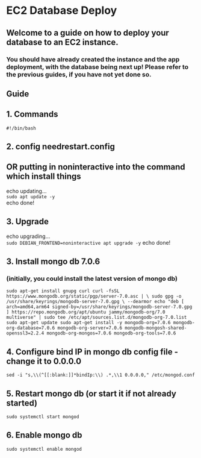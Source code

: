 # EC2 Database Deploy

## Welcome to a guide on how to deploy your database to an EC2 instance.

### You should have already created the instance and the app deployment, with the database being next up! Please refer to the previous guides, if you have not yet done so.

## Guide
## 1. Commands
`#!/bin/bash`

## 2. config needrestart.config
## OR putting in noninteractive into the command which install things

echo updating... <br>
`sudo apt update -y` <br>
echo done!

## 3. Upgrade
echo upgrading... <br>
`sudo DEBIAN_FRONTEND=noninteractive apt upgrade -y`
echo done!

## 3. Install mongo db 7.0.6
### (initially, you could install the latest version of mongo db)
`sudo apt-get install gnupg curl
curl -fsSL https://www.mongodb.org/static/pgp/server-7.0.asc | \
   sudo gpg -o /usr/share/keyrings/mongodb-server-7.0.gpg \
   --dearmor
echo "deb [ arch=amd64,arm64 signed-by=/usr/share/keyrings/mongodb-server-7.0.gpg ] https://repo.mongodb.org/apt/ubuntu jammy/mongodb-org/7.0 multiverse" | sudo tee /etc/apt/sources.list.d/mongodb-org-7.0.list
sudo apt-get update
sudo apt-get install -y mongodb-org=7.0.6 mongodb-org-database=7.0.6 mongodb-org-server=7.0.6 mongodb-mongosh-shared-openssl3=2.2.4 mongodb-org-mongos=7.0.6 mongodb-org-tools=7.0.6`

## 4. Configure bind IP in mongo db config file - change it to 0.0.0.0
`sed -i "s,\\(^[[:blank:]]*bindIp:\\) .*,\\1 0.0.0.0," /etc/mongod.conf`

## 5. Restart mongo db (or start it if not already started)
`sudo systemctl start mongod`

## 6. Enable mongo db
`sudo systemctl enable mongod`
